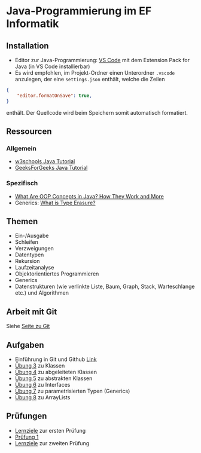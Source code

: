 # Java-Programmierung im EF Informatik

## Installation

- Editor zur Java-Programmierung: [VS Code](https://code.visualstudio.com/) mit dem Extension Pack for Java (in VS Code installierbar)
- Es wird empfohlen, im Projekt-Ordner einen Unterordner `.vscode` anzulegen, der eine `settings.json` enthält, welche die Zeilen

```json
{
    "editor.formatOnSave": true,
}
```

enthält. Der Quellcode wird beim Speichern somit automatisch formatiert.

## Ressourcen

### Allgemein

- [w3schools Java Tutorial](https://www.w3schools.com/java/default.asp)
- [GeeksForGeeks Java Tutorial](https://www.geeksforgeeks.org/java/)

### Spezifisch

- [What Are OOP Concepts in Java? How They Work and More](https://stackify.com/oops-concepts-in-java/)
- Generics: [What is Type Erasure?](https://www.david-merrick.com/2017/09/19/what-is-type-erasure/)

## Themen

- Ein-/Ausgabe
- Schleifen
- Verzweigungen
- Datentypen
- Rekursion
- Laufzeitanalyse
- Objektorientiertes Programmieren
- Generics
- Datenstrukturen (wie verlinkte Liste, Baum, Graph, Stack, Warteschlange etc.) und Algorithmen

## Arbeit mit Git

Siehe [Seite zu Git](GIT.md)

## Aufgaben

- Einführung in Git und Github [Link](https://classroom.github.com/a/Au95RH-b)
- [Übung 3](https://classroom.github.com/a/wVc3AoTq) zu Klassen
- [Übung 4](https://classroom.github.com/a/1zxwLAoX) zu abgeleiteten Klassen
- [Übung 5](https://classroom.github.com/a/Gbaskz3C) zu abstrakten Klassen
- [Übung 6](https://classroom.github.com/a/zq2iqHQe) zu Interfaces
- [Übung 7](https://classroom.github.com/a/3fqnr3aq) zu parametrisierten Typen (Generics)
- [Übung 8](https://classroom.github.com/a/9nWM4gI5) zu ArrayLists

## Prüfungen

- [Lernziele](Lernziele_Java_Programmierung_1_EFI.pdf) zur ersten Prüfung
- [Prüfung 1](https://classroom.github.com/a/y6BNzA95)
- [Lernziele](Lernziele%202.%20Pr%C3%BCfung.pdf) zur zweiten Prüfung

